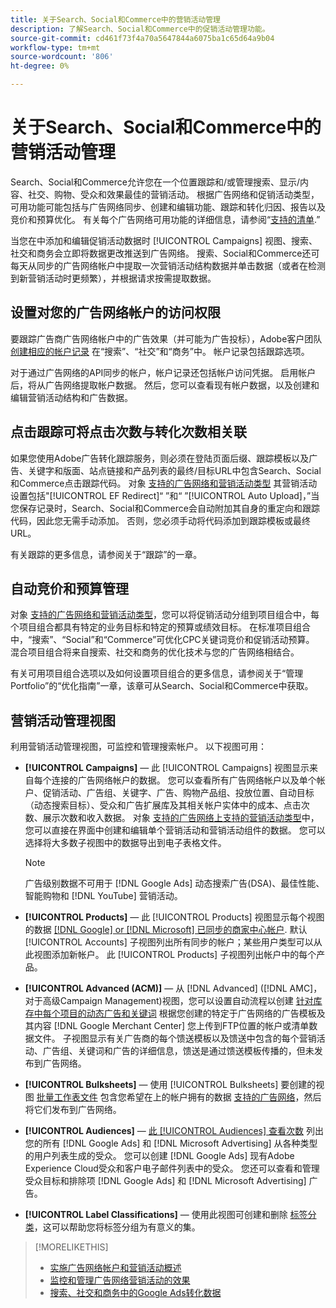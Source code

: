 ```yaml
---
title: 关于Search、Social和Commerce中的营销活动管理
description: 了解Search、Social和Commerce中的促销活动管理功能。
source-git-commit: cd461f73f4a70a5647844a6075ba1c65d64a9b04
workflow-type: tm+mt
source-wordcount: '806'
ht-degree: 0%

---
```


# 关于Search、Social和Commerce中的营销活动管理

Search、Social和Commerce允许您在一个位置跟踪和/或管理搜索、显示/内容、社交、购物、受众和效果最佳的营销活动。 根据广告网络和促销活动类型，可用功能可能包括与广告网络同步、创建和编辑功能、跟踪和转化归因、报告以及竞价和预算优化。 有关每个广告网络可用功能的详细信息，请参阅“[支持的清单](/help/search-social-commerce/introduction/supported-inventory.md).”

当您在中添加和编辑促销活动数据时 [!UICONTROL Campaigns] 视图、搜索、社交和商务会立即将数据更改推送到广告网络。 搜索、Social和Commerce还可每天从同步的广告网络帐户中提取一次营销活动结构数据并单击数据（或者在检测到新营销活动时更频繁），并根据请求按需提取数据。

## 设置对您的广告网络帐户的访问权限

要跟踪广告商广告网络帐户中的广告效果（并可能为广告投标），Adobe客户团队 [创建相应的帐户记录](/help/search-social-commerce/campaign-management/accounts/ad-network-account-manage.md) 在“搜索”、“社交”和“商务”中。 帐户记录包括跟踪选项。

对于通过广告网络的API同步的帐户，帐户记录还包括帐户访问凭据。 启用帐户后，将从广告网络提取帐户数据。 然后，您可以查看现有帐户数据，以及创建和编辑营销活动结构和广告数据。

## 点击跟踪可将点击次数与转化次数相关联

如果您使用Adobe广告转化跟踪服务，则必须在登陆页面后缀、跟踪模板以及广告、关键字和版面、站点链接和产品列表的最终/目标URL中包含Search、Social和Commerce点击跟踪代码。 对象 [支持的广告网络和营销活动类型](/help/search-social-commerce/introduction/supported-inventory.md) 其营销活动设置包括&quot;[!UICONTROL EF Redirect]“ ”和“ ”[!UICONTROL Auto Upload]，”当您保存记录时，Search、Social和Commerce会自动附加其自身的重定向和跟踪代码，因此您无需手动添加。 否则，您必须手动将代码添加到跟踪模板或最终URL。

有关跟踪的更多信息，请参阅关于“跟踪”的一章。

## 自动竞价和预算管理

对象 [支持的广告网络和营销活动类型](/help/search-social-commerce/introduction/supported-inventory.md)，您可以将促销活动分组到项目组合中，每个项目组合都具有特定的业务目标和特定的预算或绩效目标。 在标准项目组合中，“搜索”、“Social”和“Commerce”可优化CPC关键词竞价和促销活动预算。 混合项目组合将来自搜索、社交和商务的优化技术与您的广告网络相结合。

有关可用项目组合选项以及如何设置项目组合的更多信息，请参阅关于“管理Portfolio”的“优化指南”一章，该章可从Search、Social和Commerce中获取。<!-- verify convention for referencing Optimization Guide here -->

## 营销活动管理视图

利用营销活动管理视图，可监控和管理搜索帐户。 以下视图可用：

* **[!UICONTROL Campaigns]**  — 此 [!UICONTROL Campaigns] 视图显示来自每个连接的广告网络帐户的数据。 您可以查看所有广告网络帐户以及单个帐户、促销活动、广告组、关键字、广告、购物产品组、投放位置、自动目标（动态搜索目标）、受众和广告扩展库及其相关帐户实体中的成本、点击次数、展示次数和收入数据。 对象 [支持的广告网络上支持的营销活动类型](/help/search-social-commerce/introduction/supported-inventory.md)中，您可以直接在界面中创建和编辑单个营销活动和营销活动组件的数据。 您可以选择将大多数子视图中的数据导出到电子表格文件。

   >[!NOTE]
   >
   >广告级别数据不可用于 [!DNL Google Ads] 动态搜索广告(DSA)、最佳性能、智能购物和 [!DNL YouTube] 营销活动。

* **[!UICONTROL Products]**  — 此 [!UICONTROL Products] 视图显示每个视图的数据 [[!DNL Google] or [!DNL Microsoft] 已同步的商家中心帐户](/help/search-social-commerce/campaign-management/accounts/merchant-account-manage.md). 默认 [!UICONTROL Accounts] 子视图列出所有同步的帐户；某些用户类型可以从此视图添加新帐户。 此 [!UICONTROL Products] 子视图列出帐户中的每个产品。

* **[!UICONTROL Advanced (ACM)]**  — 从 [!DNL Advanced] ([!DNL AMC]，对于高级Campaign Management)视图，您可以设置自动流程以创建 [针对库存中每个项目的动态广告和关键词](/help/search-social-commerce/campaign-management/inventory-feeds/inventory-feeds-about.md) 根据您创建的特定于广告网络的广告模板及其内容 [!DNL Google Merchant Center] 您上传到FTP位置的帐户或清单数据文件。 子视图显示有关广告商的每个馈送模板以及馈送中包含的每个营销活动、广告组、关键词和广告的详细信息，馈送是通过馈送模板传播的，但未发布到广告网络。

* **[!UICONTROL Bulksheets]**  — 使用 [!UICONTROL Bulksheets] 要创建的视图 [批量工作表文件](/help/search-social-commerce/campaign-management/bulksheets/bulksheet-about.md) 包含您希望在上的帐户拥有的数据 [支持的广告网络](/help/search-social-commerce/introduction/supported-inventory.md)，然后将它们发布到广告网络。

* **[!UICONTROL Audiences]** — [此 [!UICONTROL Audiences] 查看次数](/help/search-social-commerce/campaign-management/campaigns/audience-about.md) 列出您的所有 [!DNL Google Ads] 和 [!DNL Microsoft Advertising] 从各种类型的用户列表生成的受众。 您可以创建 [!DNL Google Ads] 现有Adobe Experience Cloud受众和客户电子邮件列表中的受众。 您还可以查看和管理受众目标和排除项 [!DNL Google Ads] 和 [!DNL Microsoft Advertising] 广告。

* **[!UICONTROL Label Classifications]**  — 使用此视图可创建和删除 [标签分类](/help/search-social-commerce/campaign-management/label-classifications/classification-about.md)，这可以帮助您将标签分组为有意义的集。

>[!MORELIKETHIS]
>
>* [实施广告网络帐户和营销活动概述](campaign-implemention-overview.md)
>* [监控和管理广告网络营销活动的效果](monitor-performance-campaigns.md)
>* [搜索、社交和商务中的Google Ads转化数据](google-conversion-data.md)

